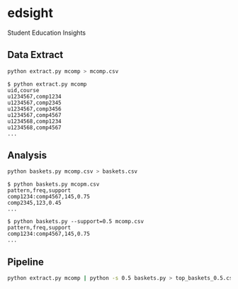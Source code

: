 # edsight

Student Education Insights

## Data Extract

```bash
python extract.py mcomp > mcomp.csv
```

```console
$ python extract.py mcomp
uid,course
u1234567,comp1234
u1234567,comp2345
u1234567,comp3456
u1234567,comp4567
u1234568,comp1234
u1234568,comp4567
...
```

## Analysis

```bash
python baskets.py mcomp.csv > baskets.csv
```

```console
$ python baskets.py mcopm.csv
pattern,freq,support
comp1234:comp4567,145,0.75
comp2345,123,0.45
...
```

```console
$ python baskets.py --support=0.5 mcomp.csv
pattern,freq,support
comp1234:comp4567,145,0.75
...
```

## Pipeline

```bash
python extract.py mcomp | python -s 0.5 baskets.py > top_baskets_0.5.csv
```
